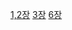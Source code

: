 [1,2장](https://www.notion.so/IT-1-2-1e75f3eb38a047dda67ddbe006afbff5)
[3장](https://www.notion.so/IT-3-0a527b40602f4ea68f2123fd6223eefd)
[6장](https://www.notion.so/IT-6-e34f3225c3b04ec9b9d258ce89d917d3)
